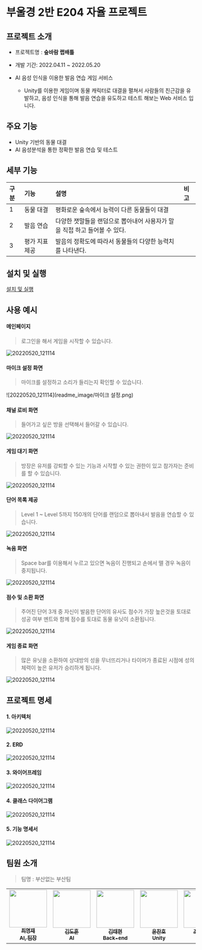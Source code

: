 # 부울경 2반 E204 자율 프로젝트



## 프로젝트 소개

- 프로젝트명 : **숲바람 랩배틀**
- 개발 기간: 2022.04.11 ~ 2022.05.20

- AI 음성 인식을 이용한 발음 연습 게임 서비스
  - Unity를 이용한 게임이며 동물 캐릭터로 대결을 펼쳐서 사람들의 친근감을 유발하고, 음성 인식을 통해 발음 연습을 유도하고 테스트 해보는 Web 서비스 입니다. 



## 주요 기능

- Unity 기반의 동물 대결
- AI 음성분석을 통한 정확한 발음 연습 및 테스트



## 세부 기능

| 구분 | 기능           | 설명                                                         | 비고 |
| :--- | :------------- | :----------------------------------------------------------- | :--- |
| 1    | 동물 대결      | 평화로운 숲속에서 능력이 다른 동물들이 대결                  |      |
| 2    | 발음 연습      | 다양한 잿말들을 랜덤으로 뽑아내어 사용자가 말을 직접 하고 들어볼 수 있다. |      |
| 3    | 평가 지표 제공 | 발음의 정확도에 따라서 동물들의 다양한 능력치를 나타낸다.    |      |



## 설치 및 실행
[설치 및 실행](https://lab.ssafy.com/s06-final/S06P31E204/-/tree/docs/exec)


## 사용 예시
#### 메인페이지

> 로그인을 해서 게임을 시작할 수 있습니다.

![20220520_121114](readme_image/메인페이지.png)

#### 마이크 설정 화면

>  마이크를 설정하고 소리가 들리는지 확인할 수 있습니다.

![20220520_121114](readme_image/마이크 설정.png)


#### 채널 로비 화면

> 들어가고 싶은 방을 선택해서 들어갈 수 있습니다.

![20220520_121114](readme_image/채널_로비.png)



#### 게임 대기 화면

> 방장은 유저를 강퇴할 수 있는 기능과 시작할 수 있는 권한이 있고 참가자는 준비를 할 수 있습니다.

![20220520_121114](readme_image/게임대기.png)



#### 단어 목록 제공

> Level 1 ~ Level 5까지 150개의 단어를 랜덤으로 뽑아내서 발음을 연습할 수 있습니다.

![20220520_121114](readme_image/단어목록.png)



#### 녹음 화면

> Space bar를 이용해서 누르고 있으면 녹음이 진행되고 손에서 뗄 경우 녹음이 중지됩니다.

![20220520_121114](readme_image/녹음화면.png)



#### 점수 및 소환 화면

> 주어진 단어 3개 중 자신이 발음한 단어의 유사도 점수가 가장 높은것을 토대로 성공 여부 멘트와 함께 점수를 토대로 동물 유닛이 소환됩니다.

![20220520_121114](readme_image/점수및소환.png)



#### 게임 종료 화면

> 많은 유닛을 소환하여 상대방의 성을 무너뜨리거나 타이머가 종료된 시점에 성의 체력이 높은 유저가 승리하게 됩니다.

![20220520_121114](readme_image/게임종료.png)




## 프로젝트 명세

#### 1. 아키텍처

![20220520_121114](readme_image/아키텍처.png)

#### 2. ERD

![20220520_121114](readme_image/ERD.png)

#### 3. 와이어프레임

![20220520_121114](readme_image/와이어프레임.png)

#### 4. 클래스 다이어그램

![20220520_121114](readme_image/ClassDiagram.png)

#### 5. 기능 명세서

![20220520_121114](readme_image/기능명세서.png)



## 팀원 소개

>  팀명 : 부산없는 부산팀

<table>
  <tr>
    <td align="center"><a href="https://github.com/HKLM93"><img src="https://avatars.githubusercontent.com/u/87456861?v=4" width="100px;" alt=""/><br /><sub><b>최명재<br>AI, 팀장</b></sub></a><br /></td>
    <td align="center"><a href="https://github.com/DHKim95"><img src="https://avatars.githubusercontent.com/u/68861542?v=4" width="100px;" alt=""/><br /><sub><b>김도훈<br>AI</b></sub></a><br /></td>
    <td align="center"><a href="https://github.com/xogxog"><img src="https://avatars.githubusercontent.com/u/87456669?v=4" width="100px;" alt=""/><br /><sub><b>김태현<br>Back-end</b></sub></a><br /></td>
    <td align="center"><a href="https://github.com/cmsj72"><img src="https://avatars.githubusercontent.com/u/53756816?v=4" width="100px;" alt=""/><br /><sub><b>윤찬호<br>Unity</b></sub></a><br /></td>
    <td align="center"><a href="https://github.com/eunnuricho"><img src="https://avatars.githubusercontent.com/u/87456657?v=4" width="100px;" alt=""/><br /><sub><b>조은누리<br>Unity</b></sub></a><br /></td>
    <td align="center"><a href="https://github.com/Sungtong1"><img src="https://avatars.githubusercontent.com/u/87457031?v=4" width="100px;" alt=""/><br /><sub><b>조성현<br>Front-end</b></sub></a><br /></td>
    </tr>
</table>
